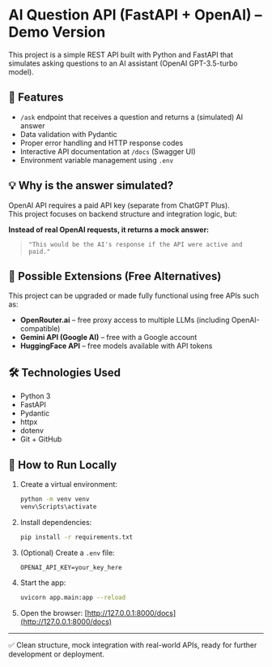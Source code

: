 # AI Question API (FastAPI + OpenAI) – Demo Version

This project is a simple REST API built with Python and FastAPI that simulates asking questions to an AI assistant (OpenAI GPT-3.5-turbo model).

## 🔧 Features

- `/ask` endpoint that receives a question and returns a (simulated) AI answer
- Data validation with Pydantic
- Proper error handling and HTTP response codes
- Interactive API documentation at `/docs` (Swagger UI)
- Environment variable management using `.env`

## 💡 Why is the answer simulated?

OpenAI API requires a paid API key (separate from ChatGPT Plus).  
This project focuses on backend structure and integration logic, but:

**Instead of real OpenAI requests, it returns a mock answer:**

> `"This would be the AI's response if the API were active and paid."`

## 🚀 Possible Extensions (Free Alternatives)

This project can be upgraded or made fully functional using free APIs such as:

- **OpenRouter.ai** – free proxy access to multiple LLMs (including OpenAI-compatible)
- **Gemini API (Google AI)** – free with a Google account
- **HuggingFace API** – free models available with API tokens

## 🛠️ Technologies Used

- Python 3
- FastAPI
- Pydantic
- httpx
- dotenv
- Git + GitHub

## 🧪 How to Run Locally

1. Create a virtual environment:
    ```bash
    python -m venv venv
    venv\Scripts\activate
    ```

2. Install dependencies:
    ```bash
    pip install -r requirements.txt
    ```

3. (Optional) Create a `.env` file:
    ```
    OPENAI_API_KEY=your_key_here
    ```

4. Start the app:
    ```bash
    uvicorn app.main:app --reload
    ```

5. Open the browser:
    [http://127.0.0.1:8000/docs](http://127.0.0.1:8000/docs)

---

✅ Clean structure, mock integration with real-world APIs, ready for further development or deployment.


